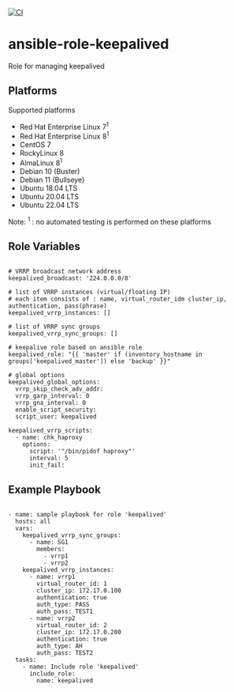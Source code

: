 [![CI](https://github.com/de-it-krachten/ansible-role-keepalived/workflows/CI/badge.svg?event=push)](https://github.com/de-it-krachten/ansible-role-keepalived/actions?query=workflow%3ACI)


# ansible-role-keepalived

Role for managing keepalived 


Platforms
--------------

Supported platforms

- Red Hat Enterprise Linux 7<sup>1</sup>
- Red Hat Enterprise Linux 8<sup>1</sup>
- CentOS 7
- RockyLinux 8
- AlmaLinux 8<sup>1</sup>
- Debian 10 (Buster)
- Debian 11 (Bullseye)
- Ubuntu 18.04 LTS
- Ubuntu 20.04 LTS
- Ubuntu 22.04 LTS

Note:
<sup>1</sup> : no automated testing is performed on these platforms

Role Variables
--------------
<pre><code>
# VRRP broadcast network address
keepalived_broadcast: '224.0.0.0/8'

# list of VRRP instances (virtual/floating IP)
# each item consists of : name, virtual_router_idm cluster_ip, authentication, pass(phrase)
keepalived_vrrp_instances: []

# list of VRRP sync groups
keepalived_vrrp_sync_groups: []

# keepalive role based on ansible role
keepalived_role: "{{ 'master' if (inventory_hostname in groups['keepalived_master']) else 'backup' }}"

# global options
keepalived_global_options:
  vrrp_skip_check_adv_addr:
  vrrp_garp_interval: 0
  vrrp_gna_interval: 0
  enable_script_security:
  script_user: keepalived

keepalived_vrrp_scripts:
  - name: chk_haproxy
    options:
      script: '"/bin/pidof haproxy"'
      interval: 5
      init_fail:
</pre></code>


Example Playbook
----------------

<pre><code>
- name: sample playbook for role 'keepalived'
  hosts: all
  vars:
    keepalived_vrrp_sync_groups:
      - name: SG1
        members:
          - vrrp1
          - vrrp2
    keepalived_vrrp_instances:
      - name: vrrp1
        virtual_router_id: 1
        cluster_ip: 172.17.0.100
        authentication: true
        auth_type: PASS
        auth_pass: TEST1
      - name: vrrp2
        virtual_router_id: 2
        cluster_ip: 172.17.0.200
        authentication: true
        auth_type: AH
        auth_pass: TEST2
  tasks:
    - name: Include role 'keepalived'
      include_role:
        name: keepalived
</pre></code>

